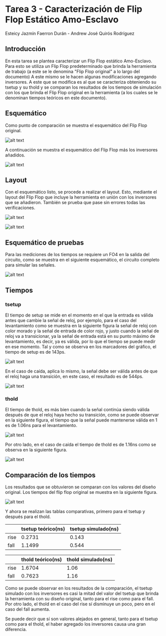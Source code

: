 # Tarea 3 - Caracterización de Flip Flop Estático Amo-Esclavo
Esteicy Jazmín Faerron Durán - Andrew José Quirós Rodríguez

## Introducción

En esta tarea se plantea caracterizar un Flip Flop estático Amo-Esclavo. Para esto se utiliza un Flip Flop predeterminado que brinda la herramienta de trabajo (a este se le denomina "Flip Flop original" a lo largo del documento) A este mismo se le hacen algunas modificaciones agregando inversores. A este que se modifica es al que se caracteriza obteniendo su tsetup y su thold y se comparan los resultados de los tiempos de simulación con los que brinda el Flip Flop original en la herramienta (a los cuales se le denominan tiempos teóricos en este documento).

## Esquemático

Como punto de comparación se muestra el esquemático del Flip Flop original.

![alt text](imagenes/esquematicooriginal.png)

A continuación se muestra el esquemático del Flip Flop más los inversores añadidos.

![alt text](imagenes/esquematicoinv.jpg)


## Layout

Con el esquemático listo, se procede a realizar el layout. Esto, mediante el layout del Flip Flop que incluye la herramienta en unión con los inversores que se añadieron. También se prueba que pase sin errores todas las verificaciones.

![alt text](imagenes/verificacion.png)

![alt text](imagenes/layout.png)


## Esquemático de pruebas

Para las mediciones de los tiempos se requiere un FO4 en la salida del circuito, como se muestra en el siguiente esquemático, el circuito completo para simular las señales.

![alt text](imagenes/esquematico.png)

## Tiempos

### tsetup

El tiempo de setup se mide en el momento en el que la entrada es válida antes que cambie la señal de reloj, por ejemplo, para el caso del levantamiento como se muestra en la siguiente figura la señal de reloj con color morado y la señal de entrada de color rojo, y justo cuando la señal de reloj va a transicionar, ya la señal de entrada está en su punto máximo de levantamiento, es decir, ya es válida, por lo que el tiempo se puede medir en ese momento. Tal y como se observa en los marcadores del gráfico, el tiempo de setup es de 143ps.

![alt text](imagenes/tsetuprise.png)

En el caso de caída, aplica lo mismo, la señal debe ser válida antes de que el reloj haga una transición, en este caso, el resultado es de 544ps.

![alt text](imagenes/tsetupfall.png)

### thold

El tiempo de thold, es más bien cuando la señal continúa siendo válida después de que el reloj haya hecho su transición, como se puede observar en la siguiente figura, el tiempo que la señal puede mantenerse válida en 1 es de 1.06ns para el levantamiento.

![alt text](imagenes/tholdrise.png)

Por otro lado, en el caso de caída el tiempo de thold es de 1.16ns como se observa en la siguiente figura.

![alt text](imagenes/tholdfall.png)

## Comparación de los tiempos

Los resultados que se obtuvieron se comparan con los valores del diseño original. Los tiempos del flip flop original se muestra en la siguiente figura.

![alt text](imagenes/tiemposoriginales.png) 

Y ahora se realizan las tablas comparativas, primero para el tsetup y después para el thold.

|   |tsetup teórico(ns)|tsetup simulado(ns)|
|---|----------|--|
|rise|0.2731|0.143|
|fall|1.1499|0.544|
 

|   |thold teórico(ns)|thold simulado(ns)|
|---|----------|--|
|rise|1.6704|1.06|
|fall|0.7623|1.16|

Como se puede observar en los resultados de la comparación, el tsetup simulado con los inversores es casi la mitad del valor del tsetup que brinda la herramienta con su diseño original, tanto para el rise como para el fall. Por otro lado, el thold en el caso del rise sí disminuye un poco, pero en el caso del fall aumenta. 

Se puede decir que sí son valores alejados en general, tanto para el tsetup como para el thold, el haber agregado los inversores causa una gran diferencia.